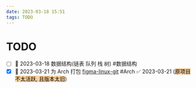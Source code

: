 ```yaml
---
date: 2023-03-18 15:51
tags: TODO
---
```


# TODO

- [ ] 🛫 2023-03-18 数据结构(链表 队列 栈 树) #数据结构
- [x] 🛫 2023-03-21 为 Arch 打包 [figma-linux-git](https://github.com/Figma-Linux/figma-linux) #Arch ✅ 2023-03-21 (<mark style="background: #FFB86CA6;">原项目不太活跃, 且版本太旧</mark>)
